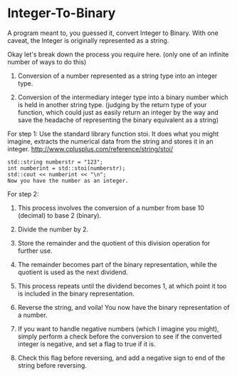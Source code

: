 # Integer-To-Binary
A program meant to, you guessed it, convert Integer to Binary. With one caveat, the Integer is originally represented as a string.

Okay let's break down the process you require here. (only one of an infinite number of ways to do this)

1) Conversion of a number represented as a string type into an integer type.

2) Conversion of the intermediary integer type into a binary number which is held in another string type. (judging by the return type of your function, which could just as easily return an integer by the way and save the headache of representing the binary equivalent as a string)

For step 1: Use the standard library function stoi. It does what you might imagine, extracts the numerical data from the string and stores it in an integer. http://www.cplusplus.com/reference/string/stoi/

    std::string numberstr = "123";
    int numberint = std::stoi(numberstr);
    std::cout << numberint << "\n";
    Now you have the number as an integer.

For step 2:

1) This process involves the conversion of a number from base 10 (decimal) to base 2 (binary).

2) Divide the number by 2.

3) Store the remainder and the quotient of this division operation for further use.

4) The remainder becomes part of the binary representation, while the quotient is used as the next dividend.

5) This process repeats until the dividend becomes 1, at which point it too is included in the binary representation.

6) Reverse the string, and voila! You now have the binary representation of a number.

7) If you want to handle negative numbers (which I imagine you might), simply perform a check before the conversion to see if the converted integer is negative, and set a flag to true if it is.

8) Check this flag before reversing, and add a negative sign to end of the string before reversing.

